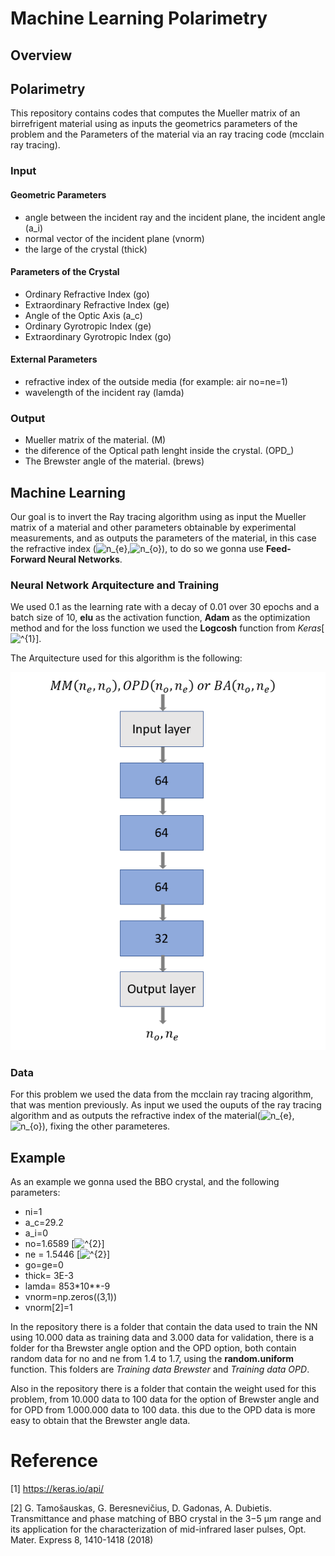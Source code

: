 # Machine Learning Polarimetry

## Overview
## Polarimetry
This repository contains codes that computes the Mueller matrix of an birrefrigent material using as inputs the geometrics parameters of the problem and the Parameters of the material via an ray tracing code (mcclain ray tracing).
### Input
#### Geometric Parameters
- angle between the incident ray and the incident plane, the incident angle (a_i)
- normal vector of the incident plane (vnorm)
- the large of the crystal (thick)
#### Parameters of the Crystal
- Ordinary Refractive Index (go)
- Extraordinary Refractive Index (ge)
- Angle of the Optic Axis (a_c)
- Ordinary Gyrotropic Index (ge)
- Extraordinary Gyrotropic Index (go)
#### External Parameters
- refractive index of the outside media (for example: air no=ne=1)
- wavelength of the incident ray (lamda)
### Output
- Mueller matrix of the material. (M)
- the diference of the Optical path lenght inside the crystal. (OPD_)
- The Brewster angle of the material. (brews)
## Machine Learning
Our goal is to invert the Ray tracing algorithm using as input the Mueller matrix of a material and other parameters obtainable by experimental measurements, and as outputs the parameters of the material, in this case the refractive index (<img src="https://latex.codecogs.com/svg.image?n_{e}" title="n_{e}" />,<img src="https://latex.codecogs.com/svg.image?n_{o}" title="n_{o}" />), to do so we gonna use **Feed-Forward Neural Networks**.
### Neural Network Arquitecture and Training
We used 0.1 as the learning rate with a decay of 0.01 over 30 epochs and a batch size of 10, **elu** as the activation function, **Adam** as the optimization method and for the loss function we used the **Logcosh** function from *Keras*[<img src="https://latex.codecogs.com/svg.image?^{1}" title="^{1}" />]. 

The Arquitecture used for this algorithm is the following:


![Arquitecture](https://github.com/fherreralab/machine_learning_ray_tracing/blob/main/NN_Architecture.PNG)
### Data
For this problem we used the data from the mcclain ray tracing algorithm, that was mention previously.
As input we used the ouputs of the ray tracing algorithm and as outputs the refractive index of the material(<img src="https://latex.codecogs.com/svg.image?n_{e}" title="n_{e}" />,<img src="https://latex.codecogs.com/svg.image?n_{o}" title="n_{o}" />), fixing the other parameteres.
## Example
As an example we gonna used the BBO crystal, and the following parameters:
- ni=1
- a_c=29.2
- a_i=0
- no=1.6589 [<img src="https://latex.codecogs.com/svg.image?^{1}" title="^{2}" />]
- ne = 1.5446 [<img src="https://latex.codecogs.com/svg.image?^{1}" title="^{2}" />]
- go=ge=0
- thick= 3E-3
- lamda= 853*10**-9
- vnorm=np.zeros((3,1))
- vnorm[2]=1 

In the repository there is a folder that contain the data used to train the NN using 10.000 data as training data and 3.000 data for validation, there is a folder for tha Brewster angle option and the OPD option, both contain random data for no and ne from 1.4 to 1.7, using the **random.uniform** function. This folders are *Training data Brewster* and *Training data OPD*.

Also in the repository there is a folder that contain the weight used for this problem, from 10.000 data to 100 data for the option of Brewster angle and for OPD from 1.000.000 data to 100 data. this due to the OPD data is more easy to obtain that the Brewster angle data.
# Reference
[1] https://keras.io/api/

[2] G. Tamošauskas, G. Beresnevičius, D. Gadonas, A. Dubietis. Transmittance and phase matching of BBO crystal in the 3−5 μm range and its application for the characterization of mid-infrared laser pulses, Opt. Mater. Express 8, 1410-1418 (2018)
